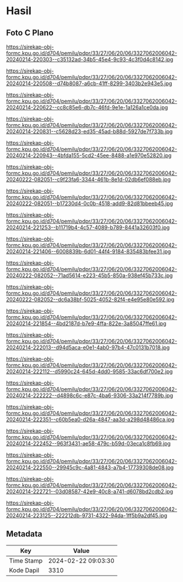 # Hasil

## Foto C Plano

https://sirekap-obj-formc.kpu.go.id/d704/pemilu/pdpr/33/27/06/20/06/3327062006042-20240214-220303--c35132ad-34b5-45e4-9c93-4c3f0d4c8142.jpg

https://sirekap-obj-formc.kpu.go.id/d704/pemilu/pdpr/33/27/06/20/06/3327062006042-20240214-220508--d74b8087-a6cb-41ff-8299-3403b2e943e5.jpg

https://sirekap-obj-formc.kpu.go.id/d704/pemilu/pdpr/33/27/06/20/06/3327062006042-20240214-220622--cc8c85e6-db7c-46fd-9e1e-1a126a1ce0da.jpg

https://sirekap-obj-formc.kpu.go.id/d704/pemilu/pdpr/33/27/06/20/06/3327062006042-20240214-220831--c5628d23-ed35-45ad-b88d-5927de7f733b.jpg

https://sirekap-obj-formc.kpu.go.id/d704/pemilu/pdpr/33/27/06/20/06/3327062006042-20240214-220943--4bfda155-5cd2-45ee-8488-a1e970e52820.jpg

https://sirekap-obj-formc.kpu.go.id/d704/pemilu/pdpr/33/27/06/20/06/3327062006042-20240222-082051--c9f23fa6-3344-461b-8e1d-02db6ef088eb.jpg

https://sirekap-obj-formc.kpu.go.id/d704/pemilu/pdpr/33/27/06/20/06/3327062006042-20240222-082051--b17230d4-0c0b-4518-add9-82d81bbeeb45.jpg

https://sirekap-obj-formc.kpu.go.id/d704/pemilu/pdpr/33/27/06/20/06/3327062006042-20240214-221253--b11719b4-4c57-4089-b789-8441a32603f0.jpg

https://sirekap-obj-formc.kpu.go.id/d704/pemilu/pdpr/33/27/06/20/06/3327062006042-20240214-221406--6008839b-6d01-44f4-9184-835483bfee31.jpg

https://sirekap-obj-formc.kpu.go.id/d704/pemilu/pdpr/33/27/06/20/06/3327062006042-20240222-082052--71ad5614-e223-45b5-850a-938ef45b733c.jpg

https://sirekap-obj-formc.kpu.go.id/d704/pemilu/pdpr/33/27/06/20/06/3327062006042-20240222-082052--dc6a38bf-5025-4052-82f4-e4e95e80e592.jpg

https://sirekap-obj-formc.kpu.go.id/d704/pemilu/pdpr/33/27/06/20/06/3327062006042-20240214-221854--4bd2187d-b7e9-4ffa-822e-3a85047ffe61.jpg

https://sirekap-obj-formc.kpu.go.id/d704/pemilu/pdpr/33/27/06/20/06/3327062006042-20240214-222013--d94d5aca-e0e1-4ab0-97b4-47c0131b7018.jpg

https://sirekap-obj-formc.kpu.go.id/d704/pemilu/pdpr/33/27/06/20/06/3327062006042-20240214-222112--d5990c24-645d-4dd0-9585-33ac6df700e2.jpg

https://sirekap-obj-formc.kpu.go.id/d704/pemilu/pdpr/33/27/06/20/06/3327062006042-20240214-222222--d4898c6c-e87c-4ba6-9306-33a214f7789b.jpg

https://sirekap-obj-formc.kpu.go.id/d704/pemilu/pdpr/33/27/06/20/06/3327062006042-20240214-222351--c60b5ea0-d26a-4847-aa3d-a298d48486ca.jpg

https://sirekap-obj-formc.kpu.go.id/d704/pemilu/pdpr/33/27/06/20/06/3327062006042-20240214-222452--963f3431-ae58-479c-b59d-03eca1c8fb69.jpg

https://sirekap-obj-formc.kpu.go.id/d704/pemilu/pdpr/33/27/06/20/06/3327062006042-20240214-222550--29945c9c-4a81-4843-a7b4-17739308de08.jpg

https://sirekap-obj-formc.kpu.go.id/d704/pemilu/pdpr/33/27/06/20/06/3327062006042-20240214-222721--03d08587-42e9-40c8-a741-d6078bd2cdb2.jpg

https://sirekap-obj-formc.kpu.go.id/d704/pemilu/pdpr/33/27/06/20/06/3327062006042-20240214-223125--222212db-9731-4322-94da-1ff5b9a2df45.jpg


## Metadata

| Key        | Value               |
| ---------- | ------------------- |
| Time Stamp | 2024-02-22 09:03:30 |
| Kode Dapil | 3310                |



